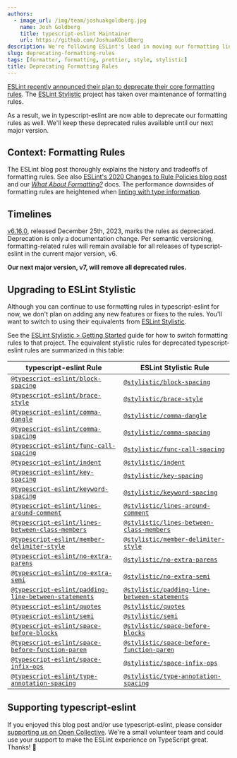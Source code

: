 ```yaml
---
authors:
  - image_url: /img/team/joshuakgoldberg.jpg
    name: Josh Goldberg
    title: typescript-eslint Maintainer
    url: https://github.com/JoshuaKGoldberg
description: We're following ESLint's lead in moving our formatting lint rules to the ESLint Stylistic project.
slug: deprecating-formatting-rules
tags: [formatter, formatting, prettier, style, stylistic]
title: Deprecating Formatting Rules
---
```


[ESLint recently announced their plan to deprecate their core formatting rules](https://eslint.org/blog/2023/10/deprecating-formatting-rules).
The [ESLint Stylistic](https://eslint.style) project has taken over maintenance of formatting rules.

As a result, we in typescript-eslint are now able to deprecate our formatting rules as well.
We'll keep these deprecated rules available until our next major version.

<!--truncate-->

## Context: Formatting Rules

The ESLint blog post thoroughly explains the history and tradeoffs of formatting rules.
See also [ESLint's 2020 Changes to Rule Policies blog post](https://eslint.org/blog/2020/05/changes-to-rules-policies/#what-are-the-changes) and our _[What About Formatting?](/troubleshooting/formatting)_ docs.
The performance downsides of formatting rules are heightened when [linting with type information](/getting-started/typed-linting).

## Timelines

[v6.16.0](https://github.com/typescript-eslint/typescript-eslint/releases/tag/v6.16.0), released December 25th, 2023, marks the rules as deprecated.
Deprecation is only a documentation change.
Per semantic versioning, formatting-related rules will remain available for all releases of typescript-eslint in the current major version, v6.

**Our next major version, v7, will remove all deprecated rules.**

## Upgrading to ESLint Stylistic

Although you can continue to use formatting rules in typescript-eslint for now, we don't plan on adding any new features or fixes to the rules.
You'll want to switch to using their equivalents from [ESLint Stylistic](https://eslint.style).

See the [ESLint Stylistic > Getting Started](https://eslint.style/guide/getting-started) guide for how to switch formatting rules to that project.
The equivalent stylistic rules for deprecated typescript-eslint rules are summarized in this table:

| typescript-eslint Rule                                                                         | ESLint Stylistic Rule                                                                                         |
| ---------------------------------------------------------------------------------------------- | ------------------------------------------------------------------------------------------------------------- |
| [`@typescript-eslint/block-spacing`](/rules/block-spacing)                                     | [`@stylistic/block-spacing`](https://eslint.style/rules/ts/block-spacing)                                     |
| [`@typescript-eslint/brace-style`](/rules/brace-style)                                         | [`@stylistic/brace-style`](https://eslint.style/rules/ts/brace-style)                                         |
| [`@typescript-eslint/comma-dangle`](/rules/comma-dangle)                                       | [`@stylistic/comma-dangle`](https://eslint.style/rules/ts/comma-dangle)                                       |
| [`@typescript-eslint/comma-spacing`](/rules/comma-spacing)                                     | [`@stylistic/comma-spacing`](https://eslint.style/rules/ts/comma-spacing)                                     |
| [`@typescript-eslint/func-call-spacing`](/rules/func-call-spacing)                             | [`@stylistic/func-call-spacing`](https://eslint.style/rules/ts/func-call-spacing)                             |
| [`@typescript-eslint/indent`](/rules/indent)                                                   | [`@stylistic/indent`](https://eslint.style/rules/ts/indent)                                                   |
| [`@typescript-eslint/key-spacing`](/rules/key-spacing)                                         | [`@stylistic/key-spacing`](https://eslint.style/rules/ts/key-spacing)                                         |
| [`@typescript-eslint/keyword-spacing`](/rules/keyword-spacing)                                 | [`@stylistic/keyword-spacing`](https://eslint.style/rules/ts/keyword-spacing)                                 |
| [`@typescript-eslint/lines-around-comment`](/rules/lines-around-comment)                       | [`@stylistic/lines-around-comment`](https://eslint.style/rules/ts/lines-around-comment)                       |
| [`@typescript-eslint/lines-between-class-members`](/rules/lines-between-class-members)         | [`@stylistic/lines-between-class-members`](https://eslint.style/rules/ts/lines-between-class-members)         |
| [`@typescript-eslint/member-delimiter-style`](/rules/member-delimiter-style)                   | [`@stylistic/member-delimiter-style`](https://eslint.style/rules/ts/member-delimiter-style)                   |
| [`@typescript-eslint/no-extra-parens`](/rules/no-extra-parens)                                 | [`@stylistic/no-extra-parens`](https://eslint.style/rules/ts/no-extra-parens)                                 |
| [`@typescript-eslint/no-extra-semi`](/rules/no-extra-semi)                                     | [`@stylistic/no-extra-semi`](https://eslint.style/rules/ts/no-extra-semi)                                     |
| [`@typescript-eslint/padding-line-between-statements`](/rules/padding-line-between-statements) | [`@stylistic/padding-line-between-statements`](https://eslint.style/rules/ts/padding-line-between-statements) |
| [`@typescript-eslint/quotes`](/rules/quotes)                                                   | [`@stylistic/quotes`](https://eslint.style/rules/ts/quotes)                                                   |
| [`@typescript-eslint/semi`](/rules/semi)                                                       | [`@stylistic/semi`](https://eslint.style/rules/ts/semi)                                                       |
| [`@typescript-eslint/space-before-blocks`](/rules/space-before-blocks)                         | [`@stylistic/space-before-blocks`](https://eslint.style/rules/ts/space-before-blocks)                         |
| [`@typescript-eslint/space-before-function-paren`](/rules/space-before-function-paren)         | [`@stylistic/space-before-function-paren`](https://eslint.style/rules/ts/space-before-function-paren)         |
| [`@typescript-eslint/space-infix-ops`](/rules/space-infix-ops)                                 | [`@stylistic/space-infix-ops`](https://eslint.style/rules/ts/space-infix-ops)                                 |
| [`@typescript-eslint/type-annotation-spacing`](/rules/type-annotation-spacing)                 | [`@stylistic/type-annotation-spacing`](https://eslint.style/rules/ts/type-annotation-spacing)                 |

## Supporting typescript-eslint

If you enjoyed this blog post and/or use typescript-eslint, please consider [supporting us on Open Collective](https://opencollective.com/typescript-eslint).
We're a small volunteer team and could use your support to make the ESLint experience on TypeScript great.
Thanks! 💖
